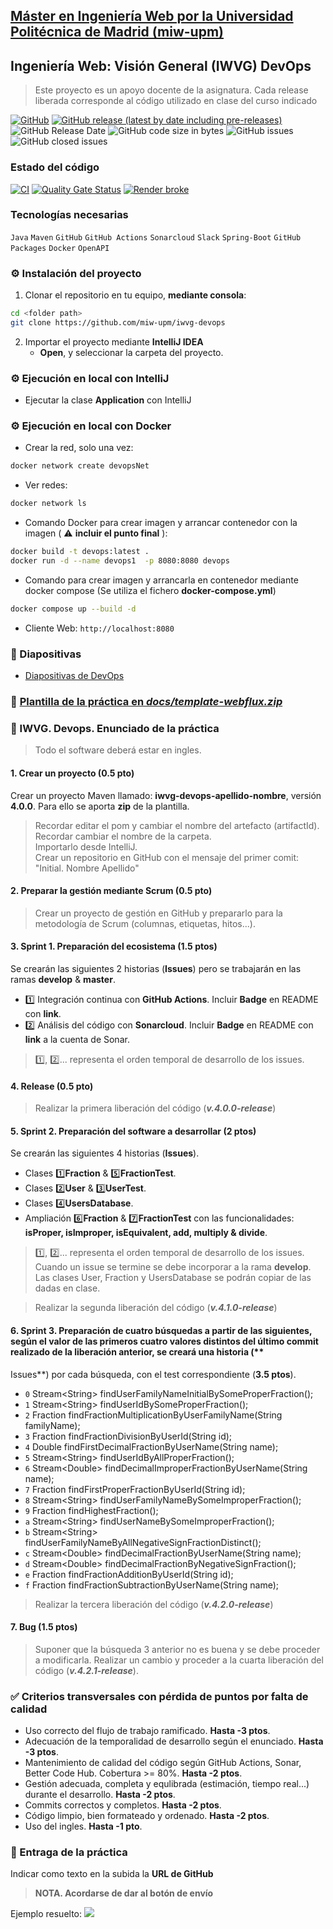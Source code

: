 ## [Máster en Ingeniería Web por la Universidad Politécnica de Madrid (miw-upm)](http://miw.etsisi.upm.es)
## Ingeniería Web: Visión General (IWVG) DevOps
> Este proyecto es un apoyo docente de la asignatura. Cada release liberada corresponde al código utilizado en clase del curso indicado

[![GitHub](https://img.shields.io/github/license/miw-upm/iwvg-devops?color=informational)](https://github.com/miw-upm/iwvg-devops/blob/develop/LICENSE.md)
[![GitHub release (latest by date including pre-releases)](https://img.shields.io/github/v/release/miw-upm/iwvg-devops?color=informational)](https://github.com/miw-upm/iwvg-devops/releases)
![GitHub Release Date](https://img.shields.io/github/release-date/miw-upm/iwvg-devops?color=informational)
![GitHub code size in bytes](https://img.shields.io/github/languages/code-size/miw-upm/iwvg-devops)
![GitHub issues](https://img.shields.io/github/issues/miw-upm/iwvg-devops?color=important)
![GitHub closed issues](https://img.shields.io/github/issues-closed/miw-upm/iwvg-devops?color=informational)

### Estado del código
[![CI](https://github.com/minwangLou/iwvg-devops-Lou-Minwang/actions/workflows/CI.yml/badge.svg)](https://github.com/minwangLou/iwvg-devops-Lou-Minwang/actions/workflows/CI.yml)
[![Quality Gate Status](https://sonarcloud.io/api/project_badges/measure?project=minwangLou_iwvg-devops-Lou-Minwang&metric=alert_status)](https://sonarcloud.io/summary/new_code?id=minwangLou_iwvg-devops-Lou-Minwang)
[![Render broke](https://img.shields.io/badge/Render-Deployed-brightgreen)](https://iwvg-devops-lou-minwang.onrender.com/swagger-ui.html)




### Tecnologías necesarias
`Java` `Maven` `GitHub` `GitHub Actions` `Sonarcloud` `Slack` `Spring-Boot` `GitHub Packages` `Docker` `OpenAPI`

### :gear: Instalación del proyecto
1. Clonar el repositorio en tu equipo, **mediante consola**:
```sh
cd <folder path>
git clone https://github.com/miw-upm/iwvg-devops
```
2. Importar el proyecto mediante **IntelliJ IDEA**  
   * **Open**, y seleccionar la carpeta del proyecto.

### :gear: Ejecución en local con IntelliJ
* Ejecutar la clase **Application** con IntelliJ

### :gear: Ejecución en local con Docker
* Crear la red, solo una vez:
```sh
docker network create devopsNet
```
* Ver redes:
```sh
docker network ls
```
* Comando Docker para crear imagen y arrancar contenedor con la imagen ( :warning: **incluir el punto final** ):
```sh
docker build -t devops:latest .
docker run -d --name devops1  -p 8080:8080 devops
```

* Comando para crear imagen y arrancarla en contenedor mediante docker compose (Se utiliza el fichero **docker-compose.yml**)
```sh
docker compose up --build -d
```

* Cliente Web: `http://localhost:8080`

### :book: Diapositivas
* [Diapositivas de DevOps](docs/miw-iwvg-devops-slides.pdf)   

### :dvd: [Plantilla de la práctica en _docs/template-webflux.zip_](docs/template-webflux-3.4.zip)

### :page_with_curl: IWVG. Devops. Enunciado de la práctica
> Todo el software deberá estar en ingles.

#### 1. Crear un proyecto (**0.5 pto**)
Crear un proyecto Maven llamado: **iwvg-devops-apellido-nombre**, versión **4.0.0**. Para ello se aporta **zip** de la
plantilla.
> Recordar editar el pom y cambiar el nombre del artefacto (artifactId).   
> Recordar cambiar el nombre de la  carpeta.   
> Importarlo desde IntelliJ.   
> Crear un repositorio en GitHub con el mensaje del primer comit: "Initial. Nombre Apellido"   
 
#### 2. Preparar la gestión mediante Scrum (**0.5 pto**)
> Crear un proyecto de gestión en GitHub y prepararlo para la metodología de Scrum (columnas, etiquetas, hitos...).   

#### 3. Sprint 1. Preparación del ecosistema (**1.5 ptos**)
Se crearán las siguientes 2 historias (**Issues**) pero se trabajarán en las ramas **develop** & **master**.

* :one: Integración continua con **GitHub Actions**. Incluir **Badge** en README con **link**.
* :two: Análisis del código con **Sonarcloud**. Incluir **Badge** en README con **link** a la cuenta de Sonar.
> :one:, :two:... representa el orden temporal de desarrollo de los issues.

#### 4. Release (**0.5 pto**)
> Realizar la primera liberación del código (_**v.4.0.0-release**_)

#### 5. Sprint 2. Preparación del software a desarrollar (**2 ptos**)
Se crearán las siguientes 4 historias (**Issues**).
* Clases :one:**Fraction** & :five:**FractionTest**.
* Clases :two:**User** & :three:**UserTest**.
* Clases :four:**UsersDatabase**.
* Ampliación :six:**Fraction** & :seven:**FractionTest** con las funcionalidades: **isProper, isImproper, isEquivalent, add, multiply & divide**.

> :one:, :two:... representa el orden temporal de desarrollo de los issues. Cuando un issue se termine se debe incorporar a la rama **develop**. Las clases User, Fraction y UsersDatabase se podrán copiar de las dadas en clase.

> Realizar la segunda liberación del código (_**v.4.1.0-release**_)

#### 6. Sprint 3. Preparación de cuatro búsquedas a partir de las siguientes, según el valor de las primeros cuatro valores distintos del último commit realizado de la liberación anterior, se creará una historia (**
Issues**) por cada búsqueda, con el test correspondiente (**3.5 ptos**).

* `0` Stream&lt;String> findUserFamilyNameInitialBySomeProperFraction();
* `1` Stream&lt;String> findUserIdBySomeProperFraction();
* `2` Fraction findFractionMultiplicationByUserFamilyName(String familyName);
* `3` Fraction findFractionDivisionByUserId(String id);
* `4` Double findFirstDecimalFractionByUserName(String name);
* `5` Stream&lt;String> findUserIdByAllProperFraction();
* `6` Stream&lt;Double> findDecimalImproperFractionByUserName(String name);
* `7` Fraction findFirstProperFractionByUserId(String id);
* `8` Stream&lt;String> findUserFamilyNameBySomeImproperFraction();
* `9` Fraction findHighestFraction();
* `a` Stream&lt;String> findUserNameBySomeImproperFraction();
* `b` Stream&lt;String> findUserFamilyNameByAllNegativeSignFractionDistinct();
* `c` Stream&lt;Double> findDecimalFractionByUserName(String name);
* `d` Stream&lt;Double> findDecimalFractionByNegativeSignFraction();
* `e` Fraction findFractionAdditionByUserId(String id);
* `f` Fraction findFractionSubtractionByUserName(String name);

> Realizar la tercera liberación del código (_**v.4.2.0-release**_)

#### 7. Bug (**1.5 ptos**)
> Suponer que la búsqueda 3 anterior no es buena y se debe proceder a modificarla. Realizar un cambio y proceder a la cuarta liberación del código (_**v.4.2.1-release**_).

### :white_check_mark: Criterios transversales **con pérdida de puntos por falta de calidad**
* Uso correcto del flujo de trabajo ramificado. **Hasta -3 ptos**. 
* Adecuación de la temporalidad de desarrollo según el enunciado. **Hasta -3 ptos**.
* Mantenimiento de calidad del código según GitHub Actions, Sonar, Better Code Hub. Cobertura >= 80%. **Hasta -2 ptos**.
* Gestión adecuada, completa y equlibrada (estimación, tiempo real...) durante el desarrollo. **Hasta -2 ptos**.
* Commits correctos y completos. **Hasta -2 ptos**. 
* Código limpio, bien formateado y ordenado. **Hasta -2 ptos**. 
* Uso del ingles. **Hasta -1 pto**.


### :clap: Entraga de la práctica
Indicar como texto en la subida la **URL de GitHub**
> **NOTA. Acordarse de dar al botón de envío**

Ejemplo resuelto:
![](./docs/miw-iwvg-devops-demo.png)
